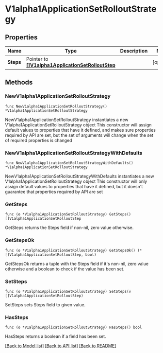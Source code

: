 # V1alpha1ApplicationSetRolloutStrategy

## Properties

Name | Type | Description | Notes
------------ | ------------- | ------------- | -------------
**Steps** | Pointer to [**[]V1alpha1ApplicationSetRolloutStep**](V1alpha1ApplicationSetRolloutStep.md) |  | [optional] 

## Methods

### NewV1alpha1ApplicationSetRolloutStrategy

`func NewV1alpha1ApplicationSetRolloutStrategy() *V1alpha1ApplicationSetRolloutStrategy`

NewV1alpha1ApplicationSetRolloutStrategy instantiates a new V1alpha1ApplicationSetRolloutStrategy object
This constructor will assign default values to properties that have it defined,
and makes sure properties required by API are set, but the set of arguments
will change when the set of required properties is changed

### NewV1alpha1ApplicationSetRolloutStrategyWithDefaults

`func NewV1alpha1ApplicationSetRolloutStrategyWithDefaults() *V1alpha1ApplicationSetRolloutStrategy`

NewV1alpha1ApplicationSetRolloutStrategyWithDefaults instantiates a new V1alpha1ApplicationSetRolloutStrategy object
This constructor will only assign default values to properties that have it defined,
but it doesn't guarantee that properties required by API are set

### GetSteps

`func (o *V1alpha1ApplicationSetRolloutStrategy) GetSteps() []V1alpha1ApplicationSetRolloutStep`

GetSteps returns the Steps field if non-nil, zero value otherwise.

### GetStepsOk

`func (o *V1alpha1ApplicationSetRolloutStrategy) GetStepsOk() (*[]V1alpha1ApplicationSetRolloutStep, bool)`

GetStepsOk returns a tuple with the Steps field if it's non-nil, zero value otherwise
and a boolean to check if the value has been set.

### SetSteps

`func (o *V1alpha1ApplicationSetRolloutStrategy) SetSteps(v []V1alpha1ApplicationSetRolloutStep)`

SetSteps sets Steps field to given value.

### HasSteps

`func (o *V1alpha1ApplicationSetRolloutStrategy) HasSteps() bool`

HasSteps returns a boolean if a field has been set.


[[Back to Model list]](../README.md#documentation-for-models) [[Back to API list]](../README.md#documentation-for-api-endpoints) [[Back to README]](../README.md)


